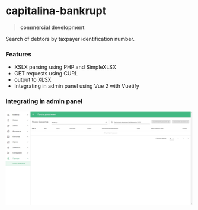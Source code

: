 # capitalina-bankrupt

> **commercial development**


Search of debtors by taxpayer identification number.

### Features
- XSLX parsing using PHP and SimpleXLSX
- GET requests using CURL
- output to XLSX
- Integrating in admin panel using Vue 2 with Vuetify

### Integrating in admin panel
![Integrating in admin panel](screenshots/capitalina-bankrupt-01.jpg)

